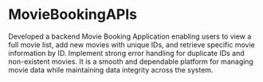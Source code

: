# MovieBookingAPIs


Developed a backend Movie Booking Application enabling users to view a full movie list, add new movies with unique IDs, and retrieve specific movie information by ID. Implement strong error handling for duplicate IDs and non-existent movies. It is a smooth and dependable platform for managing movie data while maintaining data integrity across the system.
